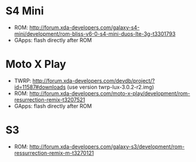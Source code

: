 # S4 Mini
- ROM: http://forum.xda-developers.com/galaxy-s4-mini/development/rom-bliss-v6-0-s4-mini-duos-lte-3g-t3301793
- GApps: flash directly after ROM

# Moto X Play
- TWRP: http://forum.xda-developers.com/devdb/project/?id=11587#downloads (use version twrp-lux-3.0.2-r2.img)
- ROM: http://forum.xda-developers.com/moto-x-play/development/rom-resurrection-remix-t3207521
- GApps: flash directly after ROM

# S3
- ROM: http://forum.xda-developers.com/galaxy-s3/development/rom-ressurrection-remix-m-t3270121